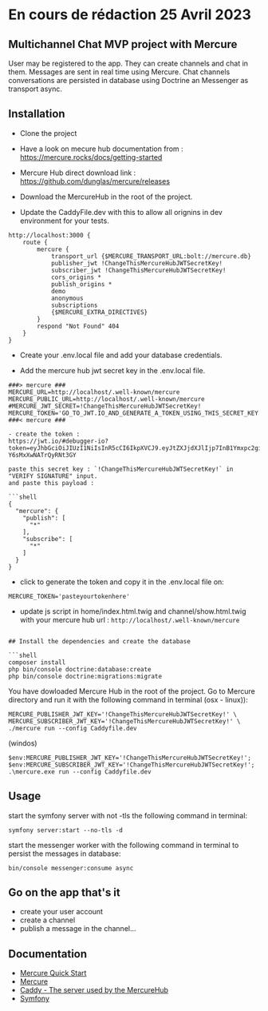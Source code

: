 # En cours de rédaction 25 Avril 2023

## Multichannel Chat MVP project with Mercure

User may be registered to the app. They can create channels and chat in them. 
Messages are sent in real time using Mercure.
Chat channels conversations are persisted in database using Doctrine an Messenger as transport async.

## Installation

- Clone the project

- Have a look on mecure hub documentation from : https://mercure.rocks/docs/getting-started
- Mercure Hub direct download link : https://github.com/dunglas/mercure/releases

- Download the MercureHub in the root of the project.

- Update the CaddyFile.dev with this to allow all orignins in dev environment for your tests.

```shell
http://localhost:3000 {
    route {
        mercure {
            transport_url {$MERCURE_TRANSPORT_URL:bolt://mercure.db}
            publisher_jwt !ChangeThisMercureHubJWTSecretKey!
            subscriber_jwt !ChangeThisMercureHubJWTSecretKey!
            cors_origins *
            publish_origins *
            demo
            anonymous
            subscriptions
            {$MERCURE_EXTRA_DIRECTIVES}
        }
        respond "Not Found" 404
    }
}
```

- Create your .env.local file and add your database credentials.

- Add the mercure hub jwt secret key in the .env.local file.

```
###> mercure ###
MERCURE_URL=http://localhost/.well-known/mercure
MERCURE_PUBLIC_URL=http://localhost/.well-known/mercure
#MERCURE_JWT_SECRET=!ChangeThisMercureHubJWTSecretKey!
MERCURE_TOKEN='GO_TO_JWT.IO_AND_GENERATE_A_TOKEN_USING_THIS_SECRET_KEY'
###< mercure ###

- create the token : 
https://jwt.io/#debugger-io?token=eyJhbGciOiJIUzI1NiIsInR5cCI6IkpXVCJ9.eyJtZXJjdXJlIjp7InB1Ymxpc2giOlsiKiJdfX0.iHLdpAEjX4BqCsHJEegxRmO-Y6sMxXwNATrQyRNt3GY

paste this secret key : `!ChangeThisMercureHubJWTSecretKey!` in "VERIFY SIGNATURE" input.
and paste this payload : 

```shell
{
  "mercure": {
    "publish": [
      "*"
    ],
    "subscribe": [
      "*"
    ]
  }
}
```

- click to generate the token and copy it in the .env.local file on:

```
MERCURE_TOKEN='pasteyourtokenhere'
```

- update js script in home/index.html.twig and channel/show.html.twig with your mercure hub url : `http://localhost/.well-known/mercure`

```shell

## Install the dependencies and create the database

```shell
composer install
php bin/console doctrine:database:create
php bin/console doctrine:migrations:migrate
```

You have dowloaded Mercure Hub in the root of the project. Go to Mercure directory and run it with the following command in terminal (osx - linux)):

```shell
MERCURE_PUBLISHER_JWT_KEY='!ChangeThisMercureHubJWTSecretKey!' \
MERCURE_SUBSCRIBER_JWT_KEY='!ChangeThisMercureHubJWTSecretKey!' \
./mercure run --config Caddyfile.dev
```

(windos)
    
```shell
$env:MERCURE_PUBLISHER_JWT_KEY='!ChangeThisMercureHubJWTSecretKey!'; $env:MERCURE_SUBSCRIBER_JWT_KEY='!ChangeThisMercureHubJWTSecretKey!'; .\mercure.exe run --config Caddyfile.dev
```

## Usage
start the symfony server with not -tls the following command in terminal:

```shell
symfony server:start --no-tls -d
```

start the messenger worker with the following command in terminal to persist the messages in database:

```shell
bin/console messenger:consume async
```

## Go on the app that's it

- create your user account
- create a channel
- publish a message in the channel...

## Documentation


- [Mercure Quick Start](https://mercure.rocks/docs/getting-started)
- [Mercure](https://mercure.rocks/docs/hub/install)
- [Caddy - The server used by the MercureHub](https://caddyserver.com/docs/)
- [Symfony](https://symfony.com/doc/current/mercure.html)